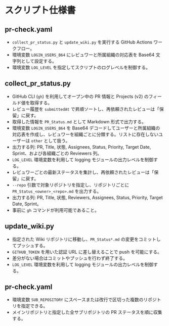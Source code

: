 # スクリプト仕様書

## pr-check.yaml
- `collect_pr_status.py` と `update_wiki.py` を実行する GitHub Actions ワークフロー。
- 環境変数 `LOGIN_USERS_B64` にレビュワーと所属組織の対応表を Base64 文字列として設定する。
- 環境変数 `LOG_LEVEL` を指定してスクリプトのログレベルを制御する。

## collect_pr_status.py
- GitHub CLI (`gh`) を利用してオープン中の PR 情報と Projects (v2) のフィールド値を取得する。
- レビュー履歴を `submittedAt` で昇順ソートし、再依頼されたレビューは「保留」に戻す。
- 取得した情報を `PR_Status.md` として Markdown 形式で出力する。
- 環境変数 `LOGIN_USERS_B64` を Base64 デコードしてユーザーと所属組織の対応表を作成し、レビュワーを組織ごとに分類する。リストに存在しないユーザーは `other` として扱う。
- 出力する列: PR, Title, 状態, Assignees, Status, Priority, Target Date, Sprint、および各組織ごとの Reviewers 列。
- `LOG_LEVEL` 環境変数を利用して logging モジュールの出力レベルを制御する。
- レビュワーごとの最新ステータスを集計し、再依頼されたレビューは「保留」に戻す。
- `--repo` 引数で対象リポジトリを指定し、リポジトリごとに `PR_Status_<owner>_<repo>.md` を出力する。
- 出力する列: PR, Title, 状態, Reviewers, Assignees, Status, Priority, Target Date, Sprint。
- 事前に `gh` コマンドが利用可能であること。

## update_wiki.py
- 指定された Wiki リポジトリに移動し、`PR_Status*.md` の変更をコミットしてプッシュする。
- `GITHUB_TOKEN` を用いた認証 URL に差し替えることで push を可能にする。
- 差分がない場合はコミットやプッシュを行わず終了する。
- `LOG_LEVEL` 環境変数を利用して logging モジュールの出力レベルを制御する。

## pr-check.yaml
- 環境変数 `SUB_REPOSITORY` にスペースまたは改行で区切った複数のリポジトリを指定できる。
- メインリポジトリと指定した全サブリポジトリの PR ステータスを順に収集する。
